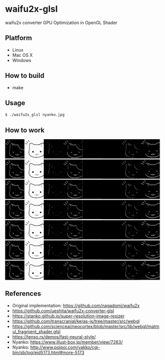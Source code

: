 # waifu2x-glsl

waifu2x converter GPU Optimization in OpenGL Shader

## Platform

- Linux
- Mac OS X
- Windows

## How to build

- make

## Usage

```bash
$ ./waifu2x_glsl nyanko.jpg

```

## How to work

![01.Nyanko](nyanko_01.png "01")
![02.Nyanko](nyanko_01.png "02")
![03.Nyanko](nyanko_01.png "03")
![04.Nyanko](nyanko_01.png "04")
![05.Nyanko](nyanko_01.png "05")
![06.Nyanko](nyanko_01.png "06")
![07.Nyanko](nyanko_01.png "07")

## References

- Original implementation: https://github.com/nagadomi/waifu2x
- https://github.com/ueshita/waifu2x-converter-glsl
- https://stanko.github.io/super-resolution-image-resizer
- https://github.com/transcranial/keras-js/tree/master/src/webgl
- https://github.com/scienceai/neocortex/blob/master/src/lib/webgl/matmul_fragment_shader.glsl
- https://tenso.rs/demos/fast-neural-style/
- Nyanko: https://www.illust-box.jp/member/view/7263/
- Nyanko: http://www.poipoi.com/yakko/cgi-bin/sb/log/eid5173.html#more-5173

